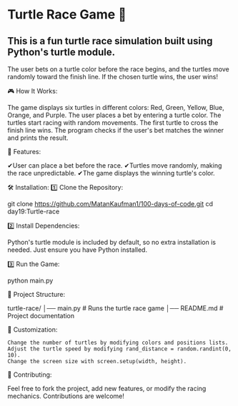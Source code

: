 # Turtle Race Game 🐢

## This is a fun turtle race simulation built using Python's turtle module.
The user bets on a turtle color before the race begins, and the turtles move randomly toward the finish line.
If the chosen turtle wins, the user wins!

🎮 How It Works:

The game displays six turtles in different colors:
Red, Green, Yellow, Blue, Orange, and Purple.
The user places a bet by entering a turtle color.
The turtles start racing with random movements.
The first turtle to cross the finish line wins.
The program checks if the user's bet matches the winner and prints the result.

📌 Features:

✔User can place a bet before the race.
✔Turtles move randomly, making the race unpredictable.
✔The game displays the winning turtle's color.

🛠 Installation:
1️⃣ Clone the Repository:

git clone https://github.com/MatanKaufman1/100-days-of-code.git
cd day19:Turtle-race

2️⃣ Install Dependencies:

Python's turtle module is included by default, so no extra installation is needed.
Just ensure you have Python installed.

3️⃣ Run the Game:

python main.py

📝 Project Structure:

turtle-race/
│── main.py         # Runs the turtle race game
│── README.md       # Project documentation

🎯 Customization:

    Change the number of turtles by modifying colors and positions lists.
    Adjust the turtle speed by modifying rand_distance = random.randint(0, 10).
    Change the screen size with screen.setup(width, height).

🤝 Contributing:

Feel free to fork the project, add new features, or modify the racing mechanics. Contributions are welcome!